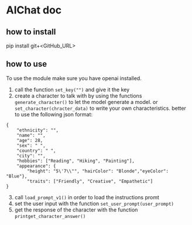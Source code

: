 # AIChat doc

## how to install

pip install git+<GitHub_URL>

## how to use

To use the module make sure you have openai installed.

1. call the function ``set_key("")`` and give it the key
2. create a character to talk with by using the functions ``generate_character()``
to let the model generate a model. or ``set_character(chracter_data)`` to write your own characteristics. better to use the following json format:
```
{
    "ethnicity": "",
    "name": "",
    "age": 28,
    "sex": " ",
    "country": " ",
    "city": "",
    "hobbies": ["Reading", "Hiking", "Painting"],
    "appearance": {
        "height": "5\'7\\"", "hairColor": "Blonde","eyeColor": "Blue"},
        "traits": ["Friendly", "Creative", "Empathetic"]
}
```
3. call ``load_prompt_v1()`` in order to load the instructions promt
4. set the user input with the function ``set_user_prompt(user_prompt)``
5. get the response of the character with the function ``printget_character_answer()``
